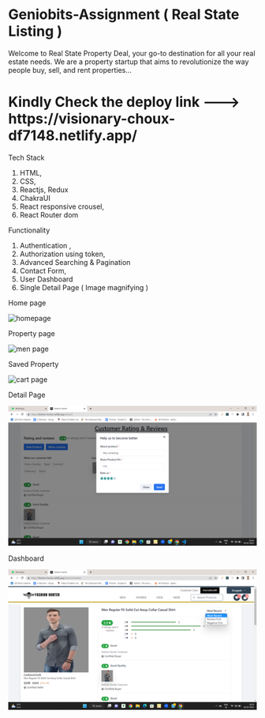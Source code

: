 # Geniobits-Assignment ( Real State Listing )
Welcome to Real State Property Deal, your go-to destination for all your real estate needs. We are a property startup that aims to revolutionize the way people buy, sell, and rent properties...

 <h1> Kindly Check the deploy link ---> https://visionary-choux-df7148.netlify.app/   </h1>


Tech Stack 

1. HTML,
2. CSS,
3. Reactjs, Redux
4. ChakraUI
5. React responsive crousel,
6. React Router dom 

Functionality

1. Authentication  ,
2. Authorization using token,
3. Advanced Searching & Pagination 
4. Contact Form,
5. User Dashboard 
6. Single Detail Page ( Image magnifying ) 


Home page

![homepage](https://user-images.githubusercontent.com/103739534/213977598-77bc9179-7295-4ccd-a16e-75d01773cb89.png)

Property page

![men page](https://user-images.githubusercontent.com/103739534/213977590-3e47ddcc-a443-4bb7-91f8-06bf63918ad8.png)

Saved Property

![cart page](https://user-images.githubusercontent.com/103739534/213977584-0fbafd79-7b1d-422e-8de5-50d2c8b11d5f.png) 

Detail Page

![rating review page](https://github.com/Durgesh9871/ReadmeImages/blob/main/Fashion_Hunter/Screenshot%20(118).png?raw=true) 

Dashboard

![review page](https://github.com/Durgesh9871/ReadmeImages/blob/main/Fashion_Hunter/Screenshot%20(117).png?raw=true) 
